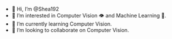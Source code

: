 - 👋 Hi, I’m @Shea192
- 👀 I’m interested in Computer Vision :eye: and Machine Learning 🤖.
- 🌱 I’m currently learning Computer Vision.
- 💞️ I’m looking to collaborate on Computer Vision. 

<!---
Shea192/Shea192 is a ✨ special ✨ repository because its `README.md` (this file) appears on your GitHub profile.
You can click the Preview link to take a look at your changes.
--->
